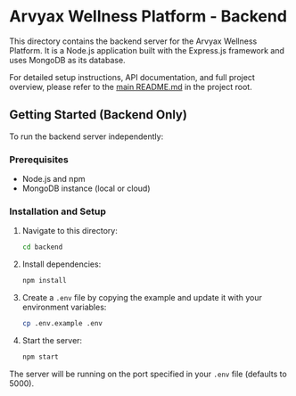 # Arvyax Wellness Platform - Backend

This directory contains the backend server for the Arvyax Wellness Platform. It is a Node.js application built with the Express.js framework and uses MongoDB as its database.

For detailed setup instructions, API documentation, and full project overview, please refer to the [main README.md](../README.md) in the project root.

## Getting Started (Backend Only)

To run the backend server independently:

### Prerequisites

*   Node.js and npm
*   MongoDB instance (local or cloud)

### Installation and Setup

1.  Navigate to this directory:
    ```bash
    cd backend
    ```
2.  Install dependencies:
    ```bash
    npm install
    ```
3.  Create a `.env` file by copying the example and update it with your environment variables:
    ```bash
    cp .env.example .env
    ```
4.  Start the server:
    ```bash
    npm start
    ```

The server will be running on the port specified in your `.env` file (defaults to 5000).
